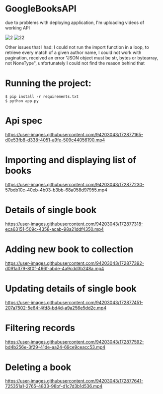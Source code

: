 # GoogleBooksAPI

due to problems with deploying application, I'm uploading videos of working API

![2](https://user-images.githubusercontent.com/94203043/172877032-4a13a791-a7d7-4c57-accf-a8b7796592ce.png)
![22](https://user-images.githubusercontent.com/94203043/172877037-2b4548d4-eb8f-4692-987c-2d6229c0f6b6.png)

Other issues that I had:
I could not run the import function in a loop, to retrieve every match of a given author name, I could not work with pagination, received an error "JSON object must be str, bytes or bytearray, not NoneType", unfortunately I could not find the reason behind that

# Running the project:
```
$ pip install -r requirements.txt
$ python app.py
```

# Api spec

https://user-images.githubusercontent.com/94203043/172877165-d0e53fb8-d338-4051-a9fe-509c44056190.mp4

# Importing and displaying list of books

https://user-images.githubusercontent.com/94203043/172877230-57bdb10c-40eb-4b03-b3bb-68a058d97955.mp4

# Details of single book

https://user-images.githubusercontent.com/94203043/172877318-eca63151-509c-4358-acab-98a21ddf4350.mp4

# Adding new book to collection

https://user-images.githubusercontent.com/94203043/172877392-d091a379-8f0f-466f-abde-4a9cdd3b248a.mp4

# Updating details of single book

https://user-images.githubusercontent.com/94203043/172877451-207a7502-5e64-4fd8-bd4d-a9a256e5dd2c.mp4

# Filtering records

https://user-images.githubusercontent.com/94203043/172877592-bd4b256e-3f29-41de-aa24-69ce9ceacc53.mp4

# Deleting a book

https://user-images.githubusercontent.com/94203043/172877641-725351a1-2765-4833-98bf-d1c7d3b1d536.mp4

